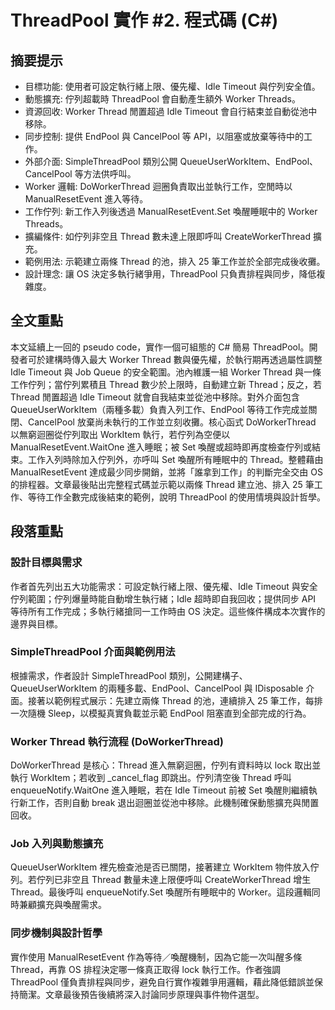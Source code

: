 # ThreadPool 實作 #2. 程式碼 (C#)

## 摘要提示
- 目標功能: 使用者可設定執行緒上限、優先權、Idle Timeout 與佇列安全值。
- 動態擴充: 佇列超載時 ThreadPool 會自動產生額外 Worker Threads。
- 資源回收: Worker Thread 閒置超過 Idle Timeout 會自行結束並自動從池中移除。
- 同步控制: 提供 EndPool 與 CancelPool 等 API，以阻塞或放棄等待中的工作。
- 外部介面: SimpleThreadPool 類別公開 QueueUserWorkItem、EndPool、CancelPool 等方法供呼叫。
- Worker 邏輯: DoWorkerThread 迴圈負責取出並執行工作，空閒時以 ManualResetEvent 進入等待。
- 工作佇列: 新工作入列後透過 ManualResetEvent.Set 喚醒睡眠中的 Worker Threads。
- 擴編條件: 如佇列非空且 Thread 數未達上限即呼叫 CreateWorkerThread 擴充。
- 範例用法: 示範建立兩條 Thread 的池，排入 25 筆工作並於全部完成後收攤。
- 設計理念: 讓 OS 決定多執行緒爭用，ThreadPool 只負責排程與同步，降低複雜度。

## 全文重點
本文延續上一回的 pseudo code，實作一個可組態的 C# 簡易 ThreadPool。開發者可於建構時傳入最大 Worker Thread 數與優先權，於執行期再透過屬性調整 Idle Timeout 與 Job Queue 的安全範圍。池內維護一組 Worker Thread 與一條工作佇列；當佇列累積且 Thread 數少於上限時，自動建立新 Thread；反之，若 Thread 閒置超過 Idle Timeout 就會自我結束並從池中移除。對外介面包含 QueueUserWorkItem（兩種多載）負責入列工作、EndPool 等待工作完成並關閉、CancelPool 放棄尚未執行的工作並立刻收攤。核心函式 DoWorkerThread 以無窮迴圈從佇列取出 WorkItem 執行，若佇列為空便以 ManualResetEvent.WaitOne 進入睡眠；被 Set 喚醒或超時即再度檢查佇列或結束。工作入列時除加入佇列外，亦呼叫 Set 喚醒所有睡眠中的 Thread。整體藉由 ManualResetEvent 達成最少同步開銷，並將「誰拿到工作」的判斷完全交由 OS 的排程器。文章最後貼出完整程式碼並示範以兩條 Thread 建立池、排入 25 筆工作、等待工作全數完成後結束的範例，說明 ThreadPool 的使用情境與設計哲學。

## 段落重點
### 設計目標與需求
作者首先列出五大功能需求：可設定執行緒上限、優先權、Idle Timeout 與安全佇列範圍；佇列爆量時能自動增生執行緒；Idle 超時即自我回收；提供同步 API 等待所有工作完成；多執行緒搶同一工作時由 OS 決定。這些條件構成本次實作的邊界與目標。

### SimpleThreadPool 介面與範例用法
根據需求，作者設計 SimpleThreadPool 類別，公開建構子、QueueUserWorkItem 的兩種多載、EndPool、CancelPool 與 IDisposable 介面。接著以範例程式展示：先建立兩條 Thread 的池，連續排入 25 筆工作，每排一次隨機 Sleep，以模擬真實負載並示範 EndPool 阻塞直到全部完成的行為。

### Worker Thread 執行流程 (DoWorkerThread)
DoWorkerThread 是核心：Thread 進入無窮迴圈，佇列有資料時以 lock 取出並執行 WorkItem；若收到 _cancel_flag 即跳出。佇列清空後 Thread 呼叫 enqueueNotify.WaitOne 進入睡眠，若在 Idle Timeout 前被 Set 喚醒則繼續執行新工作，否則自動 break 退出迴圈並從池中移除。此機制確保動態擴充與閒置回收。

### Job 入列與動態擴充
QueueUserWorkItem 裡先檢查池是否已關閉，接著建立 WorkItem 物件放入佇列。若佇列已非空且 Thread 數量未達上限便呼叫 CreateWorkerThread 增生 Thread。最後呼叫 enqueueNotify.Set 喚醒所有睡眠中的 Worker。這段邏輯同時兼顧擴充與喚醒需求。

### 同步機制與設計哲學
實作使用 ManualResetEvent 作為等待／喚醒機制，因為它能一次叫醒多條 Thread，再靠 OS 排程決定哪一條真正取得 lock 執行工作。作者強調 ThreadPool 僅負責排程與同步，避免自行實作複雜爭用邏輯，藉此降低錯誤並保持簡潔。文章最後預告後續將深入討論同步原理與事件物件選型。